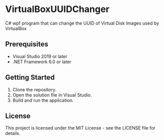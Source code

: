 # VirtualBoxUUIDChanger
C# wpf program that can change the UUID of Virtual Disk Images used by VirtualBox

## Prerequisites

- Visual Studio 2019 or later
- .NET Framework 6.0 or later

## Getting Started

1. Clone the repository.
2. Open the solution file in Visual Studio.
3. Build and run the application.

## License

This project is licensed under the MIT License - see the LICENSE file for details.
